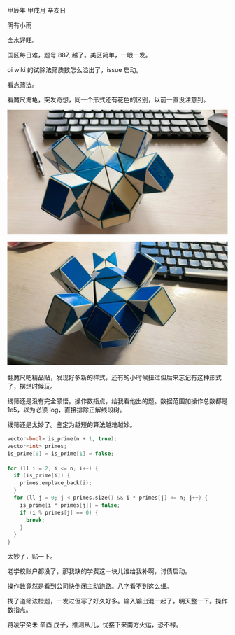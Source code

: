 甲辰年 甲戌月 辛亥日

阴有小雨

金水好旺。

国区每日难，题号 887, 越了。美区简单，一眼一发。

oi wiki 的试除法筛质数怎么溢出了，issue 启动。

看点筛法。

看魔尺海龟，突发奇想，同一个形式还有花色的区别，以前一直没注意到。

![白](JOHX{DXRHFKGF_F4JE71Z9P.jpg)

![蓝](GY_RJ{A0H43%]U$]7VFT810.jpg)

翻魔尺吧精品贴，发现好多新的样式，还有的小时候扭过但后来忘记有这种形式了，摆烂时候玩。

线筛还是没有完全领悟。操作数指点，给我看他出的题。数据范围加操作总数都是 1e5，以为必须 log，直接排除正解线段树。

线筛还是太妙了。鉴定为越短的算法越难越妙。

```cpp
vector<bool> is_prime(n + 1, true);
vector<int> primes;
is_prime[0] = is_prime[1] = false;

for (ll i = 2; i <= n; i++) {
  if (is_prime[i]) {
    primes.emplace_back(i);
  }
  for (ll j = 0; j < primes.size() && i * primes[j] <= n; j++) {
    is_prime[i * primes[j]] = false;
    if (i % primes[j] == 0) {
      break;
    }
  }
}
```

太妙了，贴一下。

老学校账户都没了，那我缺的学费这一块儿谁给我补啊，讨债启动。

操作数竟然是看到公司快倒闭主动跑路。八字看不到这么细。

找了道筛法橙题，一发过但写了好久好多。输入输出混一起了，明天整一下。操作数指点。

蒋凌宇癸未 辛酉 戊子，推测从儿，忧接下来南方火运，恐不禄。

